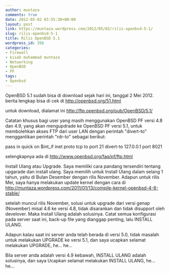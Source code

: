 ```yaml
---
author: muntaza
comments: true
date: 2012-05-02 03:55:30+00:00
layout: post
link: https://muntaza.wordpress.com/2012/05/02/rilis-openbsd-5-1/
slug: rilis-openbsd-5-1
title: Rilis OpenBSD 5.1
wordpress_id: 356
categories:
- Firewall
- kisah muhammad muntaza
- Networking
- OpenBSD
- PF
tags:
- Openbsd
---
```


OpenBSD 5.1 sudah bisa di download sejak hari ini, tanggal 2 Mei 2012. berita lengkap bisa di cek di http://openbsd.org/51.html 

untuk download, dialamat ini http://ftp.openbsd.org/pub/OpenBSD/5.1/

Catatan khusus bagi user yang masih menggunakan OpenBSD PF versi 4.8 dan 4.9, yang akan mengupdrade ke OpenBSD PF versi 5.1, untuk membolehkan akses FTP dari user LAN dengan perintah "divert-to" menggantikan perintah "rdr-to" sebagai berikut:

pass in quick on $int_if inet proto tcp to port 21 divert-to 127.0.0.1 port 8021

selengkapnya ada di http://www.openbsd.org/faq/pf/ftp.html

Install Ulang atau Upgrade.
Saya memiliki cara pandang tersendiri tentang upgarade dan install ulang. Saya memilih untuk Install Ulang dalam selang 1 tahun, yaitu di Bulan Desember dengan rilis November. Adapun untuk rilis Mei, saya hanya melakukan update kernel dengan cara di http://muntaza.wordpress.com/2011/01/13/compile-kernel-openbsd-4-8-stable/ 

setelah muncul rilis November, solusi untuk upgrade dari versi genap (November) misal 4.6 ke versi 4.8, tidak disarankan dan tidak disupport oleh develover. Maka Install Ulang adalah solusinya. Catat semua konfigurasi pada server saat ini, back-up file yang dianggap penting, lalu INSTALL ULANG. 

Adapun kalau saat ini server anda telah berada di versi 5.0, tidak masalah untuk melakukan UPGRADE ke versi 5.1, dan saya ucapkan selamat melakukan UPGRADE, he... he...

Bila server anda adalah versi 4.9 kebawah, INSTALL ULANG adalah solusinya, dan saya Ucapkan selamat melakukan INSTALL ULANG, he... he...


